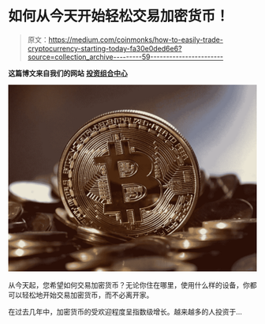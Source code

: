 # 如何从今天开始轻松交易加密货币！

> 原文：<https://medium.com/coinmonks/how-to-easily-trade-cryptocurrency-starting-today-fa30e0ded6e6?source=collection_archive---------59----------------------->

**这篇博文来自我们的网站** [**投资组合中心**](http://www.portfolio-hub.co.uk/)

![](img/2f80dc3f912305b8aff608adcea0a029.png)

从今天起，您希望如何交易加密货币？无论你住在哪里，使用什么样的设备，你都可以轻松地开始交易加密货币，而不必离开家。

在过去几年中，加密货币的受欢迎程度呈指数级增长。越来越多的人投资于…